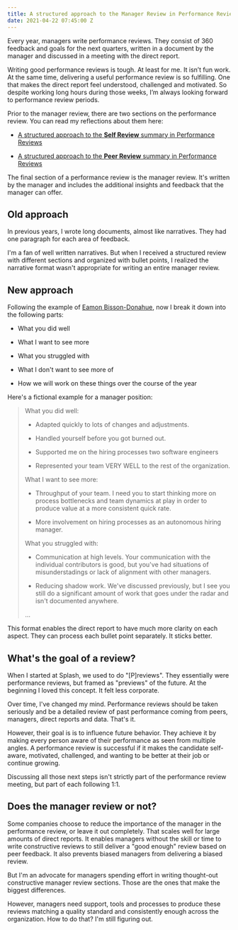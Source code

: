 ```yaml
---
title: A structured approach to the Manager Review in Performance Reviews
date: 2021-04-22 07:45:00 Z
---
```


Every year, managers write performance reviews. They consist of 360 feedback and goals for the next quarters, written in a document by the manager and discussed in a meeting with the direct report.

Writing good performance reviews is tough. At least for me. It isn’t fun work. At the same time, delivering a useful performance review is so fulfilling. One that makes the direct report feel understood, challenged and motivated. So despite working long hours during those weeks, I’m always looking forward to performance review periods.

Prior to the manager review, there are two sections on the performance review. You can read my reflections about them here:

* [A structured approach to the ](https://guillermodelapuente.com/blog/structured-approach-self-review-in-performance-reviews/)**[Self Review](https://guillermodelapuente.com/blog/structured-approach-self-review-in-performance-reviews/)**[ summary in Performance Reviews](https://guillermodelapuente.com/blog/structured-approach-self-review-in-performance-reviews/)

* [A structured approach to the ](https://guillermodelapuente.com/blog/structured-approach-peer-review-summary-in-performance-reviews/)**[Peer Review](https://guillermodelapuente.com/blog/structured-approach-peer-review-summary-in-performance-reviews/)**[ summary in Performance Reviews](https://guillermodelapuente.com/blog/structured-approach-peer-review-summary-in-performance-reviews/)

The final section of a performance review is the manager review. It's written by the manager and includes the additional insights and feedback that the manager can offer.

## Old approach

In previous years, I wrote long documents, almost like narratives. They had one paragraph for each area of feedback.

I'm a fan of well written narratives. But when I received a structured review with different sections and organized with bullet points, I realized the narrative format wasn't appropriate for writing an entire manager review.

## New approach

Following the example of  [Eamon Bisson-Donahue](https://www.linkedin.com/in/eamon-bisson-donahue/), now I break it down into the following parts:

* What you did well

* What I want to see more

* What you struggled with

* What I don't want to see more of

* How we will work on these things over the course of the year

Here's a fictional example for a manager position:

> What you did well:
>
> * Adapted quickly to lots of changes and adjustments.
>
> * Handled yourself before you got burned out.
>
> * Supported me on the hiring processes two software engineers
>
> * Represented your team VERY WELL to the rest of the organization.
>
> What I want to see more:
>
> * Throughput of your team. I need you to start thinking more on process bottlenecks and team dynamics at play in order to produce value at a more consistent quick rate.
>
> * More involvement on hiring processes as an autonomous hiring manager.
>
> What you struggled with:
>
> * Communication at high levels. Your communication with the individual contributors is good, but you've had situations of misunderstadings or lack of alignment with other managers.
>
> * Reducing shadow work. We've discussed previously, but I see you still do a significant amount of work that goes under the radar and isn't documented anywhere.
>
> ...

This format enables the direct report to have much more clarity on each aspect. They can process each bullet point separately. It sticks better.

## What's the goal of a review?

When I started at Splash, we used to do "\[P\]reviews". They essentially were performance reviews, but framed as "previews" of the future. At the beginning I loved this concept. It felt less corporate.

Over time, I've changed my mind. Performance reviews should be taken seriously and be a detailed review of past performance coming from peers, managers, direct reports and data. That's it.

However, their goal is is to influence future behavior. They achieve it by making every person aware of their performance as seen from multiple angles. A performance review is successful if it makes the candidate self-aware, motivated, challenged, and wanting to be better at their job or continue growing.

Discussing all those next steps isn't strictly part of the performance review meeting, but part of each following 1:1.

## Does the manager review or not?

Some companies choose to reduce the importance of the manager in the performance review, or leave it out completely. That scales well for large amounts of direct reports. It enables managers without the skill or time to write constructive reviews to still deliver a "good enough" review based on peer feedback. It also prevents biased managers from delivering a biased review.

But I'm an advocate for managers spending effort in writing thought-out constructive manager review sections. Those are the ones that make the biggest differences.

However, managers need support, tools and processes to produce these reviews matching a quality standard and consistently enough across the organization. How to do that? I'm still figuring out.